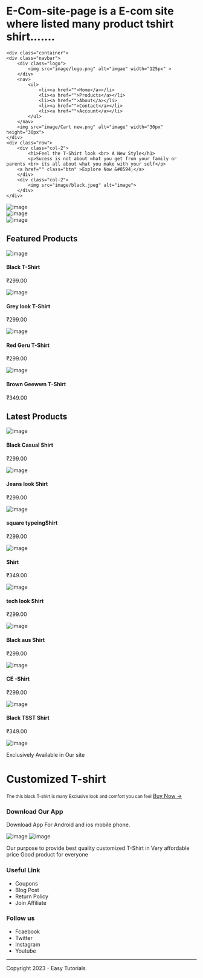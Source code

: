 # E-Com-site-page is a E-com site where listed many product tshirt shirt.......
<!DOCTYPE html>
<html lang="en">
<head>
    <meta charset="UTF-8">
    <meta http-equiv="X-UA-Compatible" content="IE=edge">
    <meta name="viewport" content="width=device-width, initial-scale=1.0">
    <title>Buy Your Tshirt</title>
    <link rel="stylesheet" href="style.css">
<link href="https://fonts.googleapis.com/css2?family=Poppins:wght@300;400;500;600;700&display=swap"
rel="stylesheet">
<link rel="stylesheet" href="https://stackpath.bootstrapcdn/font-awesome/4.7.0/css/font-awesome.min.css">

</head>
<body>

<div class="header">



    <div class="container">
    <div class="navbar">
        <div class="logo">
            <img src="image/logo.png" alt="imgae" width="125px" >
        </div>
        <nav>
            <ul>
                <li><a href="">Home</a></li>
                <li><a href="">Products</a></li>
                <li><a href="">About</a></li>
                <li><a href="">Contact</a></li>
                <li><a href="">Account</a></li>
            </ul>
        </nav>
        <img src="image/Cart new.png" alt="image" width="30px" height="30px">
    </div>
    <div class="row">
        <div class="col-2">
            <h1>Feel the T-Shirt look <br> A New Style</h1>
            <p>Sucess is not about what you get from your family or parents <br> its all about what you make with your self</p>
        <a href="" class="btn" >Explore Now &#8594;</a>
        </div>
        <div class="col-2">
            <img src="image/black.jpeg" alt="image">
        </div>
    </div>
</div>
</div>

<!-------- featured categories -------->
<div class="categories">
    <div class="small-container"></div>
    <div class="row">
        <div class="col-3">
            <img src="image/grey.jpeg" alt="image">
            </div>
        <div class="col-3">
            <img src="image/red.jpeg" alt="image">
        </div>
        <div class="col-3">
            <img src="image/brown.jpeg" alt="image">
        </div>
    </div>
</div>

<!-------- featured products -------->
<div class="small-container">
    <h2 class="title" >Featured Products</h2>
    <div class="row">
        <div class="col-4">
            <img src="image/black.jpeg" alt="image">
            <h4>Black T-Shirt</h4>
            <div class="rating">
                <i class="fa fa-star"></i>
                <i class="fa fa-star"></i>
                <i class="fa fa-star"></i>
                <i class="fa fa-star"></i>
                <i class="fa fa-star-o"></i>
                </div>
            <p>₹299.00</p>
</div>
        <div class="col-4">
            <img src="image/grey.jpeg" alt="image">
            <h4>Grey look T-Shirt</h4>
            <div class="rating">
                <i class="fa fa-star"></i>
                <i class="fa fa-star"></i>
                <i class="fa fa-star"></i>
                <i class="fa fa-star"></i>
                <i class="fa fa-star-o"></i>
                </div>
            <p>₹299.00</p>
</div>
        <div class="col-4">
            <img src="image/red.jpeg" alt="image">
            <h4>Red Geru T-Shirt</h4>
            <div class="rating">
                <i class="fa fa-star"></i>
                <i class="fa fa-star"></i>
                <i class="fa fa-star"></i>
                <i class="fa fa-star"></i>
                <i class="fa fa-star-o"></i>
                </div>
            <p>₹299.00</p>
</div>
        <div class="col-4">
            <img src="image/brown.jpeg" alt="image">
            <h4>Brown Geewwn T-Shirt</h4>
            <div class="rating">
                <i class="fa fa-star"></i>
                <i class="fa fa-star"></i>
                <i class="fa fa-star"></i>
                <i class="fa fa-star"></i>
                <i class="fa fa-star-o"></i>
                </div>
            <p>₹349.00</p>
</div>
</div>
<h2 class="title">Latest Products</h2class></h2>
<div class="row">
    <div class="col-4">
        <img src="image/black shirts.jpeg" alt="image">
        <h4>Black Casual Shirt</h4>
        <div class="rating">
            <i class="fa fa-star"></i>
            <i class="fa fa-star"></i>
            <i class="fa fa-star"></i>
            <i class="fa fa-star"></i>
            <i class="fa fa-star-o"></i>
            </div>
        <p>₹299.00</p>
</div>
    <div class="col-4">
        <img src="image/jeans shirts.jpeg" alt="image">
        <h4>Jeans look Shirt</h4>
        <div class="rating">
            <i class="fa fa-star"></i>
            <i class="fa fa-star"></i>
            <i class="fa fa-star"></i>
            <i class="fa fa-star"></i>
            <i class="fa fa-star-o"></i>
            </div>
        <p>₹299.00</p>
</div>
    <div class="col-4">
        <img src="image/square shirt.jpeg" alt="image">
        <h4>square typeingShirt</h4>
        <div class="rating">
            <i class="fa fa-star"></i>
            <i class="fa fa-star"></i>
            <i class="fa fa-star"></i>
            <i class="fa fa-star"></i>
            <i class="fa fa-star-o"></i>
            </div>
        <p>₹299.00</p>
</div>
    <div class="col-4">
        <img src="image/white shirts.jpeg" alt="image">
        <h4>Shirt</h4>
        <div class="rating">
            <i class="fa fa-star"></i>
            <i class="fa fa-star"></i>
            <i class="fa fa-star"></i>
            <i class="fa fa-star"></i>
            <i class="fa fa-star-o"></i>
            </div>
        <p>₹349.00</p>
</div>
</div>
<div class="row">
    <div class="col-4">
        <img src="image/black shirts.jpeg" alt="image">
        <h4>tech look Shirt</h4>
        <div class="rating">
            <i class="fa fa-star"></i>
            <i class="fa fa-star"></i>
            <i class="fa fa-star"></i>
            <i class="fa fa-star"></i>
            <i class="fa fa-star-o"></i>
            </div>
        <p>₹299.00</p>
</div>
    <div class="col-4">
        <img src="image/black shirts.jpeg" alt="image">
        <h4>Black aus Shirt</h4>
        <div class="rating">
            <i class="fa fa-star"></i>
            <i class="fa fa-star"></i>
            <i class="fa fa-star"></i>
            <i class="fa fa-star"></i>
            <i class="fa fa-star-o"></i>
            </div>
        <p>₹299.00</p>
</div>
    <div class="col-4">
        <img src="image/jeans shirts.jpeg" alt="image">
        <h4>CE -Shirt</h4>
        <div class="rating">
            <i class="fa fa-star"></i>
            <i class="fa fa-star"></i>
            <i class="fa fa-star"></i>
            <i class="fa fa-star"></i>
            <i class="fa fa-star-o"></i>
            </div>
        <p>₹299.00</p>
</div>
    <div class="col-4">
        <img src="image/black shirts.jpeg" alt="image">
        <h4>Black TSST Shirt</h4>
        <div class="rating">
            <i class="fa fa-star"></i>
            <i class="fa fa-star"></i>
            <i class="fa fa-star"></i>
            <i class="fa fa-star"></i>
            <i class="fa fa-star-o"></i>
            </div>
        <p>₹349.00</p>
</div>
</div>

</div>
<!---------- offer ---------->
<div class="offer">
    <div class="small-container">
        <div class="row">
            <div class="col-2">
                <img src="image/black.jpeg" alt="image" class="offer-img">
             </div>
            <div class="col-2">
                <p>Exclusively Available in Our site</p>
                <h1>Customized T-shirt</h1>
                <small>The this black T-shirt is many Exclusive look and comfort you can feel</small>
            <a href="" class="btn" >Buy Now &#8594;</a>
            </div>
        </div>
    </div>
</div>

<!------- footer ------->
<div class="footer">
    <div class="container">
        <div class="row">
            <div class="footer-col-1">
                <h3>Download Our App</h3>
                <p>Download App For Android and ios mobile phone.</p>
                <div class="app-logo">
                    <img src="image/play.png" alt="image">
                    <img src="image/app.png" alt="image">
                </div>
            </div>
            <div class="footer-col-2">
                <img src="image/logo.png" alt="">
                <p>Our purpose to provide best quality customized T-Shirt in Very affordable price Good product for everyone </p>
            </div>
            <div class="footer-col-3">
                <h3>Useful Link</h3>
               <ul>
               <li>Coupons</li>
               <li>Blog Post</li>
               <li>Return Policy</li>
               <li>Join Affiliate</li>
               </ul>
            </div>
            <div class="footer-col-4">
                <h3>Follow us</h3>
               <ul>
               <li>Fcaebook</li>
               <li>Twitter</li>
               <li>Instagram</li>
               <li>Youtube</li>
               </ul>
            </div>
        </div>
        <hr>
        <p class="Copyright" >Copyright 2023 - Easy Tutorials</p>
    </div>
</div>
</body>
</html>

